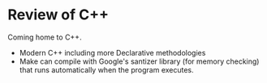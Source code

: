 # Review of C++

Coming home to C++.  

- Modern C++ including more Declarative methodologies
- Make can compile with Google's santizer library (for memory checking)
that runs automatically when the program executes.
